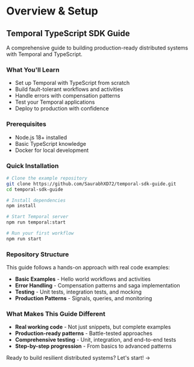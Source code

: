 # Overview & Setup

## Temporal TypeScript SDK Guide <a href="#temporal-typescript-sdk-guide" id="temporal-typescript-sdk-guide"></a>

A comprehensive guide to building production-ready distributed systems with Temporal and TypeScript.

### What You'll Learn <a href="#what-youll-learn" id="what-youll-learn"></a>

* Set up Temporal with TypeScript from scratch
* Build fault-tolerant workflows and activities
* Handle errors with compensation patterns
* Test your Temporal applications
* Deploy to production with confidence

### Prerequisites <a href="#prerequisites" id="prerequisites"></a>

* Node.js 18+ installed
* Basic TypeScript knowledge
* Docker for local development

### Quick Installation <a href="#quick-installation" id="quick-installation"></a>

```bash
# Clone the example repository
git clone https://github.com/SaurabhXD72/temporal-sdk-guide.git
cd temporal-sdk-guide

# Install dependencies
npm install

# Start Temporal server
npm run temporal:start

# Run your first workflow
npm run start
```

### Repository Structure <a href="#repository-structure" id="repository-structure"></a>

This guide follows a hands-on approach with real code examples:

* **Basic Examples** - Hello world workflows and activities
* **Error Handling** - Compensation patterns and saga implementation
* **Testing** - Unit tests, integration tests, and mocking
* **Production Patterns** - Signals, queries, and monitoring

### What Makes This Guide Different <a href="#what-makes-this-guide-different" id="what-makes-this-guide-different"></a>

* **Real working code** - Not just snippets, but complete examples
* **Production-ready patterns** - Battle-tested approaches
* **Comprehensive testing** - Unit, integration, and end-to-end tests
* **Step-by-step progression** - From basics to advanced patterns

Ready to build resilient distributed systems? Let's start! ->

